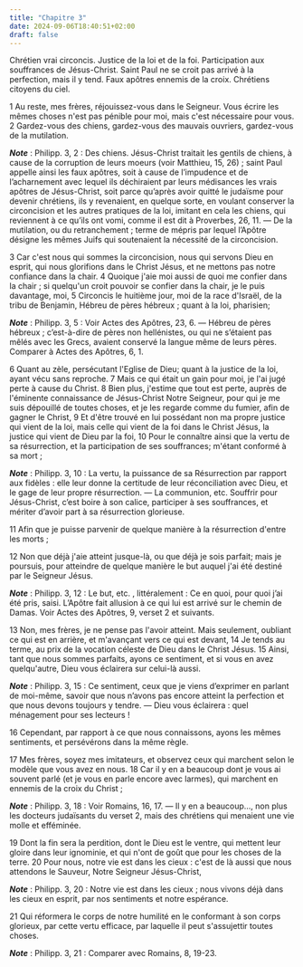 ```yaml
---
title: "Chapitre 3"
date: 2024-09-06T18:40:51+02:00
draft: false
---
```



Chrétien vrai circoncis.
Justice de la loi et de la foi.
Participation aux souffrances de Jésus-Christ.
Saint Paul ne se croit pas arrivé à la perfection, mais il y tend.
Faux apôtres ennemis de la croix.
Chrétiens citoyens du ciel.


1 Au reste, mes frères, réjouissez-vous dans le Seigneur. Vous écrire les mêmes choses n'est pas pénible pour moi, mais c'est nécessaire pour vous. 2 Gardez-vous des chiens, gardez-vous des mauvais ouvriers, gardez-vous de la mutilation.

***Note*** :  Philipp. 3, 2 : Des chiens. Jésus-Christ traitait les gentils de chiens, à cause de la corruption de leurs moeurs (voir Matthieu, 15, 26) ; saint Paul appelle ainsi les faux apôtres, soit à cause de l’impudence et de l’acharnement avec lequel ils déchiraient par leurs médisances les vrais apôtres de Jésus-Christ, soit parce qu’après avoir quitté le judaïsme pour devenir chrétiens, ils y revenaient, en quelque sorte, en voulant conserver la circoncision et les autres pratiques de la loi, imitant en cela les chiens, qui reviennent à ce qu’ils ont vomi, comme il est dit à Proverbes, 26, 11. ― De la mutilation, ou du retranchement ; terme de mépris par lequel l’Apôtre désigne les mêmes Juifs qui soutenaient la nécessité de la circoncision.

3 Car c'est nous qui sommes la circoncision, nous qui servons Dieu en esprit, qui nous glorifions dans le Christ Jésus, et ne mettons pas notre confiance dans la chair. 4 Quoique j'aie moi aussi de quoi me confier dans la chair ; si quelqu'un croit pouvoir se confier dans la chair, je le puis davantage, moi, 5 Circoncis le huitième jour, moi de la race d'Israël, de la tribu de Benjamin, Hébreu de pères hébreux ; quant à la loi, pharisien;

***Note*** :  Philipp. 3, 5 : Voir Actes des Apôtres, 23, 6. ― Hébreu de pères hébreux ; c’est-à-dire de pères non hellénistes, ou qui ne s’étaient pas mêlés avec les Grecs, avaient conservé la langue même de leurs pères. Comparer à Actes des Apôtres, 6, 1.

6 Quant au zèle, persécutant l'Eglise de Dieu; quant à la justice de la loi, ayant vécu sans reproche. 7 Mais ce qui était un gain pour moi, je l'ai jugé perte à cause du Christ. 8 Bien plus, j'estime que tout est perte, auprès de l'éminente connaissance de Jésus-Christ Notre Seigneur, pour qui je me suis dépouillé de toutes choses, et je les regarde comme du fumier, afin de gagner le Christ, 9 Et d'être trouvé en lui possédant non ma propre justice qui vient de la loi, mais celle qui vient de la foi dans le Christ Jésus, la justice qui vient de Dieu par la foi, 10 Pour le connaître ainsi que la vertu de sa résurrection, et la participation de ses souffrances; m'étant conformé à sa mort ;

***Note*** :  Philipp. 3, 10 : La vertu, la puissance de sa Résurrection par rapport aux fidèles : elle leur donne la certitude de leur réconciliation avec Dieu, et le gage de leur propre résurrection. ― La communion, etc. Souffrir pour Jésus-Christ, c’est boire à son calice, participer à ses souffrances, et mériter d’avoir part à sa résurrection glorieuse.

11 Afin que je puisse parvenir de quelque manière à la résurrection d'entre les morts ;


12 Non que déjà j'aie atteint jusque-là, ou que déjà je sois parfait; mais je poursuis, pour atteindre de quelque manière le but auquel j'ai été destiné par le Seigneur Jésus.

***Note*** :  Philipp. 3, 12 : Le but, etc. , littéralement : Ce en quoi, pour quoi j’ai été pris, saisi. L’Apôtre fait allusion à ce qui lui est arrivé sur le chemin de Damas. Voir Actes des Apôtres, 9, verset 2 et suivants.

13 Non, mes frères, je ne pense pas l'avoir atteint. Mais seulement, oubliant ce qui est en arrière, et m'avançant vers ce qui est devant, 14 Je tends au terme, au prix de la vocation céleste de Dieu dans le Christ Jésus. 15 Ainsi, tant que nous sommes parfaits, ayons ce sentiment, et si vous en avez quelqu'autre, Dieu vous éclairera sur celui-là aussi.

***Note*** :  Philipp. 3, 15 : Ce sentiment, ceux que je viens d’exprimer en parlant de moi-même, savoir que nous n’avons pas encore atteint la perfection et que nous devons toujours y tendre. ― Dieu vous éclairera : quel ménagement pour ses lecteurs !

16 Cependant, par rapport à ce que nous connaissons, ayons les mêmes sentiments, et persévérons dans la même règle.


17 Mes frères, soyez mes imitateurs, et observez ceux qui marchent selon le modèle que vous avez en nous. 18 Car il y en a beaucoup dont je vous ai souvent parlé (et je vous en parle encore avec larmes), qui marchent en ennemis de la croix du Christ ;

***Note*** :  Philipp. 3, 18 : Voir Romains, 16, 17. ― Il y en a beaucoup…, non plus les docteurs judaïsants du verset 2, mais des chrétiens qui menaient une vie molle et efféminée.

19 Dont la fin sera la perdition, dont le Dieu est le ventre, qui mettent leur gloire dans leur ignominie, et qui n'ont de goût que pour les choses de la terre. 20 Pour nous, notre vie est dans les cieux : c'est de là aussi que nous attendons le Sauveur, Notre Seigneur Jésus-Christ,

***Note*** :  Philipp. 3, 20 : Notre vie est dans les cieux ; nous vivons déjà dans les cieux en esprit, par nos sentiments et notre espérance.

21 Qui réformera le corps de notre humilité en le conformant à son corps glorieux, par cette vertu efficace, par laquelle il peut s'assujettir toutes choses.

***Note*** :  Philipp. 3, 21 : Comparer avec Romains, 8, 19-23.

